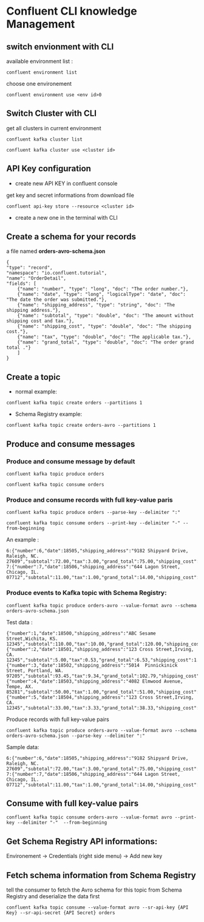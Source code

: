 # Confluent CLI knowledge Management


## switch envionment with CLI 


available environment list : 

```
confluent environment list
```

choose one environement
```
confluent environment use <env id>0
```

## Switch Cluster with CLI


get all clusters in current environment
```
confluent kafka cluster list
```

```
confluent kafka cluster use <cluster id>
```


## API Key configuration


- create new API KEY in confluent console

get key and secret informations from download file

```
confluent api-key store --resource <cluster id>
```

- create a new one in the terminal with CLI


## Create a schema for your records 

a file named **orders-avro-schema.json** 

```
{
"type": "record",
"namespace": "io.confluent.tutorial",
"name": "OrderDetail",
"fields": [
    {"name": "number", "type": "long", "doc": "The order number."},
    {"name": "date", "type": "long", "logicalType": "date", "doc": "The date the order was submitted."},
    {"name": "shipping_address", "type": "string", "doc": "The shipping address."},
    {"name": "subtotal", "type": "double", "doc": "The amount without shipping cost and tax."},
    {"name": "shipping_cost", "type": "double", "doc": "The shipping cost."},
    {"name": "tax", "type": "double", "doc": "The applicable tax."},
    {"name": "grand_total", "type": "double", "doc": "The order grand total ."}
    ]
}
```


## Create a topic 

- normal example:

```
confluent kafka topic create orders --partitions 1

```

- Schema Registry example:
```
confluent kafka topic create orders-avro --partitions 1
```


## Produce and consume messages 


### Produce and consume message by default 

```
confluent kafka topic produce orders

confluent kafka topic consume orders
```


### Produce and consume records with full key-value paris 

```
confluent kafka topic produce orders --parse-key --delimiter ":"

confluent kafka topic consume orders --print-key --delimiter "-" --from-beginning

```

An example : 

```
6:{"number":6,"date":18505,"shipping_address":"9182 Shipyard Drive, Raleigh, NC. 27609","subtotal":72.00,"tax":3.00,"grand_total":75.00,"shipping_cost":0.00}
7:{"number":7,"date":18506,"shipping_address":"644 Lagon Street, Chicago, IL. 07712","subtotal":11.00,"tax":1.00,"grand_total":14.00,"shipping_cost":2.00}
```

### Produce events to Kafka topic with Schema Registry: 

```
confluent kafka topic produce orders-avro --value-format avro --schema orders-avro-schema.json
```

Test data :
```
{"number":1,"date":18500,"shipping_address":"ABC Sesame Street,Wichita, KS. 12345","subtotal":110.00,"tax":10.00,"grand_total":120.00,"shipping_cost":0.00}
{"number":2,"date":18501,"shipping_address":"123 Cross Street,Irving, CA. 12345","subtotal":5.00,"tax":0.53,"grand_total":6.53,"shipping_cost":1.00}
{"number":3,"date":18502,"shipping_address":"5014  Pinnickinick Street, Portland, WA. 97205","subtotal":93.45,"tax":9.34,"grand_total":102.79,"shipping_cost":0.00}
{"number":4,"date":18503,"shipping_address":"4082 Elmwood Avenue, Tempe, AX. 85281","subtotal":50.00,"tax":1.00,"grand_total":51.00,"shipping_cost":0.00}
{"number":5,"date":18504,"shipping_address":"123 Cross Street,Irving, CA. 12345","subtotal":33.00,"tax":3.33,"grand_total":38.33,"shipping_cost":2.00}

```

Produce records with full key-value pairs

```
confluent kafka topic produce orders-avro --value-format avro --schema orders-avro-schema.json --parse-key --delimiter ":"

```

Sample data: 

```
6:{"number":6,"date":18505,"shipping_address":"9182 Shipyard Drive, Raleigh, NC. 27609","subtotal":72.00,"tax":3.00,"grand_total":75.00,"shipping_cost":0.00}
7:{"number":7,"date":18506,"shipping_address":"644 Lagon Street, Chicago, IL. 07712","subtotal":11.00,"tax":1.00,"grand_total":14.00,"shipping_cost":2.00}

```

## Consume with full key-value pairs


```
confluent kafka topic consume orders-avro --value-format avro --print-key --delimiter "-"  --from-beginning
```

## Get Schema Registry API informations: 

Environement -> Credentials (right side menu) -> Add new key 

## Fetch schema information from Schema Registry

tell the consumer to fetch the Avro schema for this topic from Schema Registry and deserialize the data first

```
confluent kafka topic consume --value-format avro --sr-api-key {API Key} --sr-api-secret {API Secret} orders
```




